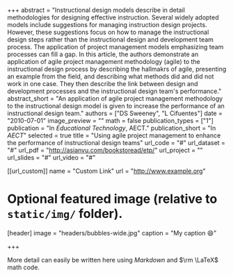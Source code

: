 +++
abstract = "Instructional design models describe in detail methodologies for designing effective instruction. Several widely adopted models include suggestions for managing instruction design projects. However, these suggestions focus on how to manage the instructional design steps rather than the instructional design and development team process. The application of project management models emphasizing team processes can fill a gap. In this article, the authors demonstrate an application of agile project management methodology (agile) to the instructional design process by describing the hallmakrs of agile, presenting an example from the field, and describing what methods did and did not work in one case. They then describe the link between design and development processes and the instructional design team's performance."
abstract_short = "An application of agile project management methodology to the instructional design model is given to increase the performance of an instructional design team."
authors = ["DS Sweeney", "L Cifuentes"]
date = "2010-07-01"
image_preview = ""
math = false
publication_types = ["1"]
publication = "In *Educational Technology*, AECT."
publication_short = "In *AECT*"
selected = true
title = "Using agile project management to enhance the performance of instructional design teams"
url_code = "#"
url_dataset = "#"
url_pdf = "http://asianvu.com/bookstoread/etp/"
url_project = ""
url_slides = "#"
url_video = "#"

[[url_custom]]
name = "Custom Link"
url = "http://www.example.org"

# Optional featured image (relative to `static/img/` folder).
[header]
image = "headers/bubbles-wide.jpg"
caption = "My caption :smile:"

+++

More detail can easily be written here using *Markdown* and $\rm \LaTeX$ math code.
